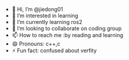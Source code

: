 - 👋 Hi, I’m @jiedong01
- 👀 I’m interested in learning 
- 🌱 I’m currently learning ros2 
- 💞️ I’m looking to collaborate on coding group
- 📫 How to reach me :by reading and learning
- 😄 Pronouns: c++,c
- ⚡ Fun fact: confused about verfity

<!---
jiedong01/jiedong01 is a ✨ special ✨ repository because its `README.md` (this file) appears on your GitHub profile.
You can click the Preview link to take a look at your changes.
--->
